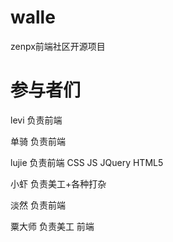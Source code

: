walle
=====

zenpx前端社区开源项目

# 参与者们


levi  负责前端

单骑  负责前端

lujie 负责前端 CSS JS JQuery HTML5

小虾  负责美工+各种打杂

淡然  负责前端

粟大师 负责美工 前端

